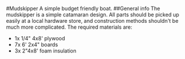 #Mudskipper
A simple budget friendly boat.
##General info
The mudskipper is a simple catamaran design. All parts should be picked up easily at a local hardware store, and construction methods shouldn't be much more complicated. The required materials are:
* 1x 1/4" 4x8' plywood
* 7x 6' 2x4" boards
* 3x 2"4x8' foam insulation
